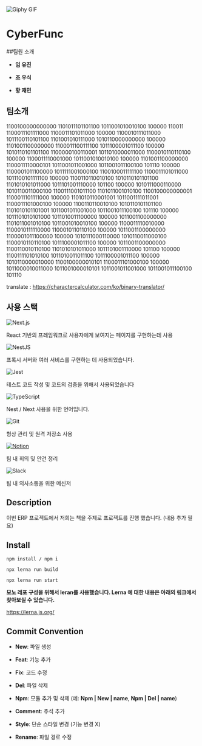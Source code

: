 ![Giphy GIF](https://media.giphy.com/media/po9RznauAcPrHS7oVw/giphy.gif)


# CyberFunc

##팀원 소개

- **임 유진**

- **조 우식**

- **황 재민**

## 팀소개

1100100000000000 1101011101101100 1011001010010100 100000 110011 1100011101111000 1100011101011000 100000 1100010111011000 1011100110101100 1101001010111000 1010110000000000 100000 1101001100000000 1100011100111100 1011100001011100 100000 1010110101101100 1100000100110001 1011010000011000 1100010110110100 100000 1100011110001000 1011001010010100 100000 1101001100000000 1100011110000101 1011001011001000 1011001011100100 101110 100000 1100001011100000 1011111001000100 1100100011111100 1100011101011000 1011100101111100 100000 1100110110010100 1010110101101100 1101010101011000 1011101001110000 101100 100000 1010111000110000 1010110011000100 1100111001011100 1101011001010100 1100100000000001 1100011101111000 100000 1101010110001001 1011001111011001 1100011101000100 100000 1100110110010100 1010110101101100 1101010101101001 1011001011001000 1011001011100100 101110 100000 1011101010101000 1011010011100000 100000 1011001100000000 1101011001010100 1011001010010100 100000 1100011110010000 1100010111110000 1100010110110100 100000 1011001100000000 1100001011100000 100000 1010111000110000 1010110011000100 1100010110110100 1011100001011100 100000 1011001100000000 1100110010110100 1101010101011000 1011101001110000 101100 100000 1100111101010100 1011010011011100 1011100001011100 100000 1010110000010000 1100100000010101 1100011101000100 100000 1011000010011000 1011001000010101 1011001011001000 1011001011100100 101110

translate : https://charactercalculator.com/ko/binary-translator/



## 사용 스택

![Next.js](https://img.shields.io/badge/Next.js-%23000000?style=for-the-badge&logo=next.js&logoColor=white)

React 기반의 프레임워크로 사용자에게 보여지는 페이지를 구현하는데 사용

![NestJS](https://img.shields.io/badge/NestJS-%23E0234E?style=for-the-badge&logo=nestjs&logoColor=white)

프록시 서버와 여러 서비스를 구현하는 데 사용되었습니다.

![Jest](https://img.shields.io/badge/Jest-%23C21375?style=for-the-badge&logo=jest&logoColor=white)

테스트 코드 작성 및 코드의 검증을 위해서 사용되었습니다

![TypeScript](https://img.shields.io/badge/TypeScript-%230070CE?style=for-the-badge&logo=typescript&logoColor=white)

Nest / Next 사용을 위한 언어입니다.

![Git](https://img.shields.io/badge/Git-%23F05032?style=for-the-badge&logo=git&logoColor=white)

형상 관리 및 원격 저장소 사용

[![Notion](https://img.shields.io/badge/Notion-%23F4F4F4?style=for-the-badge&logo=notion&logoColor=black)](https://kongukjae.notion.site/CyberFunc-e95004a63d2e4d5d8366879c5d072e72?pvs=74)

팀 내 회의 및 안건 정리

![Slack](https://img.shields.io/badge/Slack-%234A154B?style=for-the-badge&logo=slack&logoColor=white)

팀 내 의사소통을 위한 메신저


## Description

이번 ERP 프로젝트에서 저희는 책을 주제로 프로젝트를 진행 했습니다.
(내용 추가 필요)

## Install
```
npm install / npm i

npx lerna run build

npx lerna run start
```
**모노 레포 구성을 위해서 leran를 사용했습니다. Lerna 에 대한 내용은 아래의 링크에서 찾아보실 수 있습니다.**

https://lerna.js.org/

## Commit Convention


- **New**: 파일 생성

- **Feat**: 기능 추가

- **Fix**: 코드 수정

- **Del**: 파일 삭제

- **Npm**: 모듈 추가 및 삭제 (예:  **Npm | New | name**, **Npm | Del | name**)

- **Comment**: 주석 추가

- **Style**: 단순 스타일 변경 (기능 변경 X)

- **Rename**: 파일 경로 수정
